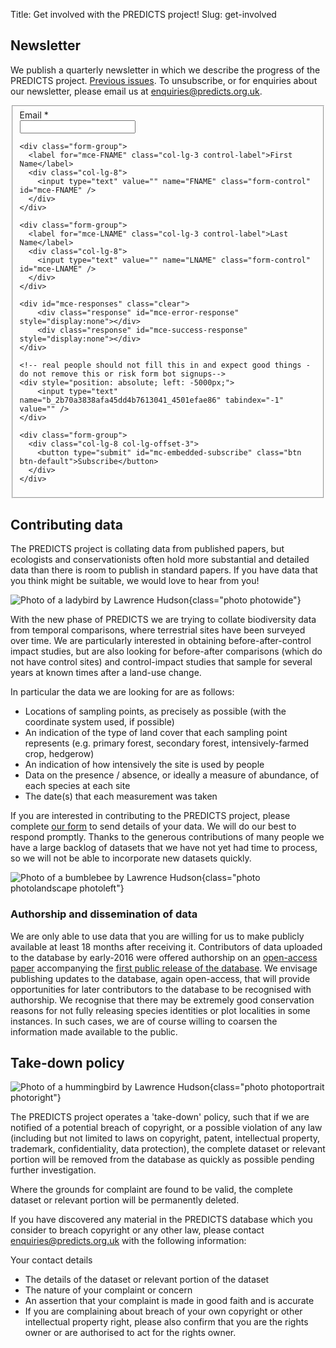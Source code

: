Title: Get involved with the PREDICTS project!
Slug: get-involved

## Newsletter
We publish a quarterly newsletter in which we describe the progress of the
PREDICTS project. [Previous issues](../tag/newsletter.html).
To unsubscribe, or for enquiries about our newsletter, please email us at
[enquiries@predicts.org.uk](mailto:enquiries@predicts.org.uk).


<form class="form-horizontal" action="//predicts.us6.list-manage.com/subscribe/post?u=2b70a3838afa45dd4b7613041&amp;id=4501efae86"
    method="post" id="mc-embedded-subscribe-form" name="mc-embedded-subscribe-form"
    target="_blank" novalidate>
  <fieldset>
    <div class="form-group">
      <label for="mce-EMAIL" class="col-lg-3 control-label">Email <span class="asterisk">*</span></label>
      <div class="col-lg-8">
        <input type="email" value="" name="EMAIL" class="required form-control" id="mce-EMAIL" />
      </div>
    </div>

    <div class="form-group">
      <label for="mce-FNAME" class="col-lg-3 control-label">First Name</label>
      <div class="col-lg-8">
        <input type="text" value="" name="FNAME" class="form-control" id="mce-FNAME" />
      </div>
    </div>

    <div class="form-group">
      <label for="mce-LNAME" class="col-lg-3 control-label">Last Name</label>
      <div class="col-lg-8">
        <input type="text" value="" name="LNAME" class="form-control" id="mce-LNAME" />
      </div>
    </div>

    <div id="mce-responses" class="clear">
        <div class="response" id="mce-error-response" style="display:none"></div>
        <div class="response" id="mce-success-response" style="display:none"></div>
    </div>

    <!-- real people should not fill this in and expect good things - do not remove this or risk form bot signups-->
    <div style="position: absolute; left: -5000px;">
        <input type="text" name="b_2b70a3838afa45dd4b7613041_4501efae86" tabindex="-1" value="" />
    </div>

    <div class="form-group">
      <div class="col-lg-8 col-lg-offset-3">
        <button type="submit" id="mc-embedded-subscribe" class="btn btn-default">Subscribe</button>
      </div>
    </div>
  </fieldset>
</form>

<script type='text/javascript' src='//s3.amazonaws.com/downloads.mailchimp.com/js/mc-validate.js'></script>
<script type='text/javascript'>
    (function($) {
        window.fnames = new Array();
        window.ftypes = new Array();
        fnames[0] = 'EMAIL';
        ftypes[0] = 'email';
        fnames[1] = 'FNAME';
        ftypes[1] = 'text';
        fnames[2] = 'LNAME';
        ftypes[2] = 'text';
    }(jQuery));
    var $mcj = jQuery.noConflict(true);
</script>

## Contributing data
The PREDICTS project is collating data from published papers, but ecologists and
conservationists often hold more substantial and detailed data than there is
room to publish in standard papers. If you have data that you think might be
suitable, we would love to hear from you!

![Photo of a ladybird by Lawrence Hudson]({filename}/images/photos/lh11.jpg){class="photo photowide"}

With the new phase of PREDICTS we are trying to collate biodiversity data from
temporal comparisons, where terrestrial sites have been surveyed over time.
We are particularly interested in obtaining before-after-control impact studies,
but are also looking for before-after comparisons (which do not have control
sites) and control-impact studies that sample for several years at known times
after a land-use change.

In particular the data we are looking for are as follows:

* Locations of sampling points, as precisely as possible (with the coordinate
    system used, if possible)
* An indication of the type of land cover that each sampling point represents
    (e.g. primary forest, secondary forest, intensively-farmed crop, hedgerow)
* An indication of how intensively the site is used by people
* Data on the presence / absence, or ideally a measure of abundance, of each
    species at each site
* The date(s) that each measurement was taken

If you are interested in contributing to the PREDICTS project, please complete
[our form](https://docs.google.com/forms/d/13JGRgDAT7Fvv8vxpM_fQZk3Jl4YEmp5yRwYLQEYMJ3o/viewform)
to send details of your data. We will do our best to respond promptly.
Thanks to the generous contributions of many people we have a large backlog of
datasets that we have not yet had time to process, so we will not be able to
incorporate new datasets quickly.

![Photo of a bumblebee by Lawrence Hudson]({filename}/images/photos/lh12.jpg){class="photo photolandscape photoleft"}

### Authorship and dissemination of data

We are only able to use data that you are willing for us to make publicly
available at least 18 months after receiving it. Contributors of data uploaded
to the database by early-2016 were offered authorship on an
[open-access paper](http://dx.doi.org/10.1002/ece3.2579) accompanying the 
[first public release of the database](http://dx.doi.org/10.5519/0066354).
We envisage publishing updates to the database, again open-access, that will
provide opportunities for later contributors to the database to be recognised
with authorship. We recognise that there may be extremely good conservation
reasons for not fully releasing species identities or plot localities in some
instances. In such cases, we are of course willing to coarsen the information
made available to the public.

## Take-down policy

![Photo of a hummingbird by Lawrence Hudson]({filename}/images/photos/lh13.jpg){class="photo photoportrait photoright"}

The PREDICTS project operates a 'take-down' policy, such that if we are notified
of a potential breach of copyright, or a possible violation of any law
(including but not limited to laws on copyright, patent, intellectual property,
trademark, confidentiality, data protection), the complete dataset or relevant
portion will be removed from the database as quickly as possible pending further
investigation.

Where the grounds for complaint are found to be valid, the complete dataset or
relevant portion will be permanently deleted.

If you have discovered any material in the PREDICTS database which you consider
to breach copyright or any other law, please contact
[enquiries@predicts.org.uk](mailto:enquiries@predicts.org.uk)
with the following information:

Your contact details

* The details of the dataset or relevant portion of the dataset
* The nature of your complaint or concern
* An assertion that your complaint is made in good faith and is accurate
* If you are complaining about breach of your own copyright or other
    intellectual property right, please also confirm that you are the rights
    owner or are authorised to act for the rights owner.
